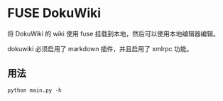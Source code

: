 # FUSE DokuWiki

将 DokuWiki 的 wiki 使用 fuse 挂载到本地，然后可以使用本地编辑器编辑。

dokuwiki 必须启用了 markdown 插件，并且启用了 xmlrpc 功能。


## 用法

```
python main.py -h
```